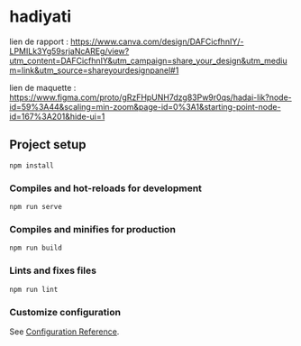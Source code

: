 

# hadiyati

lien de rapport : https://www.canva.com/design/DAFCicfhnIY/-LPMILk3Yg59srjaNcAREg/view?utm_content=DAFCicfhnIY&utm_campaign=share_your_design&utm_medium=link&utm_source=shareyourdesignpanel#1

lien de maquette : https://www.figma.com/proto/gRzFHpUNH7dzg83Pw9r0qs/hadai-lik?node-id=59%3A44&scaling=min-zoom&page-id=0%3A1&starting-point-node-id=167%3A201&hide-ui=1

## Project setup
```
npm install
```

### Compiles and hot-reloads for development
```
npm run serve
```

### Compiles and minifies for production
```
npm run build
```

### Lints and fixes files
```
npm run lint
```

### Customize configuration
See [Configuration Reference](https://cli.vuejs.org/config/).
